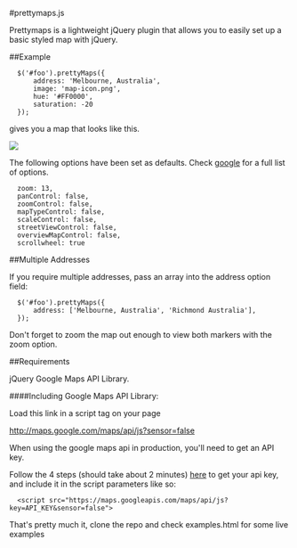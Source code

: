 #prettymaps.js

Prettymaps is a lightweight jQuery plugin that allows you to easily set up a basic styled map with jQuery.

##Example

      $('#foo').prettyMaps({
          address: 'Melbourne, Australia',
          image: 'map-icon.png',
          hue: '#FF0000',
          saturation: -20
      });

gives you a map that looks like this.

![](http://i.imgur.com/4Ms2V3f.jpg)

The following options have been set as defaults. Check [google](https://developers.google.com/maps/documentation/javascript/tutorial) for a full list of options.

      zoom: 13,
      panControl: false,
      zoomControl: false,
      mapTypeControl: false,
      scaleControl: false,
      streetViewControl: false,
      overviewMapControl: false,
      scrollwheel: true

##Multiple Addresses

If you require multiple addresses, pass an array into the address option field:

      $('#foo').prettyMaps({
          address: ['Melbourne, Australia', 'Richmond Australia'],
      });

Don't forget to zoom the map out enough to view both markers with the zoom option.

##Requirements

jQuery
Google Maps API Library.

####Including Google Maps API Library:

Load this link in a script tag on your page

http://maps.google.com/maps/api/js?sensor=false

When using the google maps api in production, you'll need to get an API key.

Follow the 4 steps (should take about 2 minutes) [here](https://developers.google.com/maps/documentation/javascript/tutorial) to get your api key, and include it in the script parameters like so:

      <script src="https://maps.googleapis.com/maps/api/js?key=API_KEY&sensor=false">

That's pretty much it, clone the repo and check examples.html for some live examples